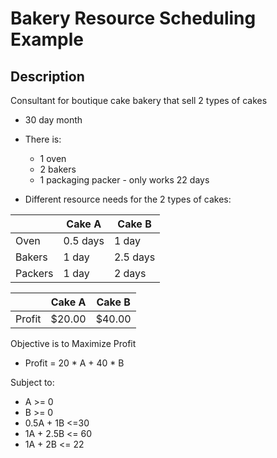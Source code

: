 ﻿# Bakery Resource Scheduling Example #

## Description ##

Consultant for boutique cake bakery that sell 2 types of cakes

* 30 day month
* There is:
  * 1 oven
  * 2 bakers
  * 1 packaging packer - only works 22 days

* Different resource needs for the 2 types of cakes:

|       | Cake A  | Cake B  |
|-------| --------| --------|
|Oven   | 0.5 days| 1 day   |
|Bakers | 1 day   | 2.5 days|
|Packers| 1 day   | 2 days  |

|       | Cake A  | Cake B |
|-------| --------| -------|
|Profit | $20.00  | $40.00 |

Objective is to Maximize Profit
* Profit = 20 * A + 40 * B

Subject to:
* A >= 0
* B >= 0
* 0.5A + 1B <=30
* 1A + 2.5B <= 60
* 1A + 2B <= 22

